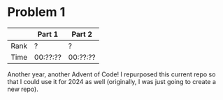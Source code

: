 # Problem 1
| | Part 1 | Part 2 |
|---|---|---|
| Rank | ? | ? |
| Time | 00:??:?? | 00:??:?? |

Another year, another Advent of Code! I repurposed this current repo so that I could use it for 2024 as well (originally, I was just going to create a new repo).